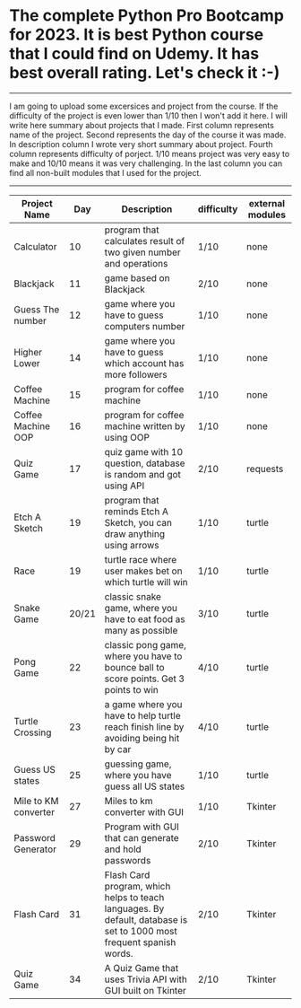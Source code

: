 # The complete Python Pro Bootcamp for 2023. It is best Python course that I could find on Udemy. It has best overall rating. Let's check it :-)
***

I am going to upload some excersices and project from the course. If the difficulty of the project is even lower than 1/10 then I won't add it here. I will write here summary about projects that I made. 
First column represents name of the project.
Second represents the day of the course it was made.
In description column I wrote very short summary about project.
Fourth column represents difficulty of porject. 1/10 means project was very easy to make and 10/10 means it was very challenging.
In the last column you can find all non-built modules that I used for the project.

***

|  Project Name 	|   Day	|   Description	|   difficulty	|   external modules	|
|---	|---	|---	|---	|---	|
|  Calculator 	|   10	|   program that calculates result of two given number and operations	|   1/10	|    none	|
|   Blackjack	|   11	|   game based on Blackjack	|   2/10	|    none	|
|   Guess The number	|   12	|   game where you have to guess computers number	|   1/10	|    none	|
|   Higher Lower	|   14	|   game where you have to guess which account has more followers	|   1/10	|    none	|
|   Coffee Machine	|   15	|   program for coffee machine	|   1/10	|    none	|
|   Coffee Machine OOP	|   16	|   program for coffee machine written by using OOP	|   1/10	|    none	|
|   Quiz Game	|   17	|   quiz game with 10 question, database is random and got using API	|   2/10	|    requests	|
|   Etch A Sketch	|   19	|   program that reminds Etch A Sketch, you can draw anything using arrows	|   1/10	|    turtle	|
|   Race	|   19	|   turtle race where user makes bet on which turtle will win	|   1/10	|    turtle	|
|   Snake Game	|   20/21	|   classic snake game, where you have to eat food as many as possible	|   3/10	|    turtle	|
|   Pong Game	|   22	|   classic pong game, where you have to bounce ball to score points. Get 3 points to win	|   4/10	|    turtle	|
|   Turtle Crossing	|   23	|   a game where you have to help turtle reach finish line by avoiding being hit by car	|   4/10	|    turtle	|
|   Guess US states	|   25	|   guessing game, where you have guess all US states	|   1/10	|    turtle	|
|   Mile to KM converter	|   27	|   Miles to km converter with GUI	|   1/10	|    Tkinter	|
|   Password Generator	|   29	|   Program with GUI that can generate and hold passwords	|   2/10	|    Tkinter	|
|   Flash Card	|   31	|   Flash Card program, which helps to teach languages. By default, database is set to 1000 most frequent spanish words.	|   2/10	|    Tkinter	|
|   Quiz Game	|   34	|   A Quiz Game that uses Trivia API with GUI built on Tkinter	|   2/10	|    Tkinter	|